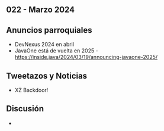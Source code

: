 022 - Marzo 2024
--

## Anuncios parroquiales
* DevNexus 2024 en abril
* JavaOne está de vuelta en 2025 - https://inside.java/2024/03/19/announcing-javaone-2025/

## Tweetazos y Noticias
* XZ Backdoor!

## Discusión
* 
 
